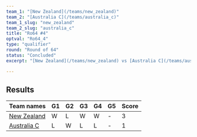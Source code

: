 ```yaml
---
team_1: "[New Zealand](/teams/new_zealand)"
team_2: "[Australia C](/teams/australia_c)"
team_1_slug: "new_zealand"
team_2_slug: "australia_c"
title: "Ro64 #4"
optval: "Ro64_4"
type: "qualifier"
round: "Round of 64"
status: "Concluded"
excerpt: "[New Zealand](/teams/new_zealand) vs [Australia C](/teams/australia_c)"

---
```

## Results

| Team names | G1 | G2 | G3 | G4 | G5 | Score |
| -- | -- | -- | -- | -- | -- | -- |
| [New Zealand](/teams/new_zealand) | W | L | W | W | - | 3 |
| [Australia C](/teams/australia_c) | L | W | L | L | - | 1 |
